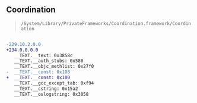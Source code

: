## Coordination

> `/System/Library/PrivateFrameworks/Coordination.framework/Coordination`

```diff

-229.10.2.0.0
+234.0.0.0.0
   __TEXT.__text: 0x3858c
   __TEXT.__auth_stubs: 0x580
   __TEXT.__objc_methlist: 0x27f0
-  __TEXT.__const: 0x108
+  __TEXT.__const: 0x100
   __TEXT.__gcc_except_tab: 0xf94
   __TEXT.__cstring: 0x15a2
   __TEXT.__oslogstring: 0x3058

```
